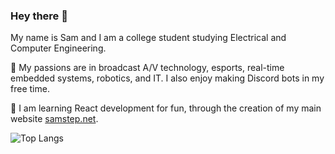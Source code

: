 ### Hey there 👋
My name is Sam and I am a college student studying Electrical and Computer Engineering. 

🔭 My passions are in broadcast A/V technology, esports, real-time embedded systems, robotics, and IT. I also enjoy making Discord bots in my free time.

🌱 I am learning React development for fun, through the creation of my main website [samstep.net](https://samstep.net/).

![Top Langs](https://github-readme-stats.vercel.app/api/top-langs/?username=saamstep&theme=holi&layout=compact)
